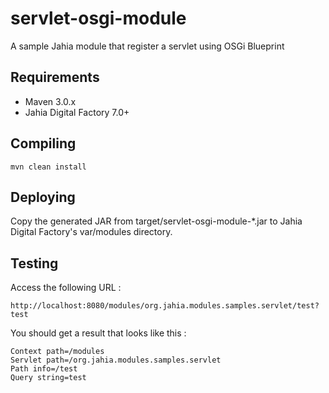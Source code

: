 servlet-osgi-module
===================

A sample Jahia module that register a servlet using OSGi Blueprint

Requirements
------------
- Maven 3.0.x
- Jahia Digital Factory 7.0+

Compiling
---------

    mvn clean install
    
Deploying
---------

Copy the generated JAR from target/servlet-osgi-module-*.jar to Jahia Digital Factory's var/modules directory.

Testing
-------

Access the following URL : 

    http://localhost:8080/modules/org.jahia.modules.samples.servlet/test?test
    
You should get a result that looks like this : 

    Context path=/modules
    Servlet path=/org.jahia.modules.samples.servlet
    Path info=/test
    Query string=test
    
